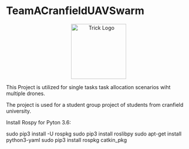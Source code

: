 # TeamACranfieldUAVSwarm

<p align=center>
<img src="https://github.com/JohannesAutenrieb/TeamACranfieldUAVSwarm/img/GUI_MISSION_OVERVIEW.png" alt="Trick Logo" height=150px>
</p>


This Project is utilized for single tasks task allocation scenarios wiht multiple drones.

The project is used for a student group project of students from cranfield university.

Install Rospy for Pyton 3.6:

sudo pip3 install -U rospkg
sudo pip3 install roslibpy
sudo apt-get install python3-yaml
sudo pip3 install rospkg catkin_pkg


